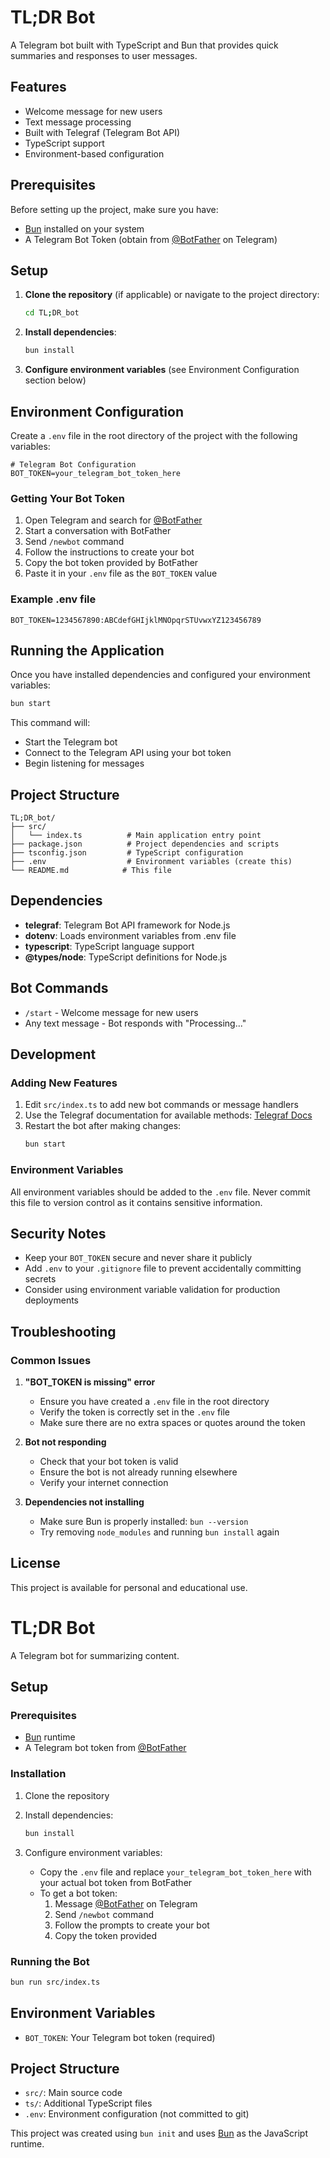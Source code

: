 # TL;DR Bot

A Telegram bot built with TypeScript and Bun that provides quick summaries and responses to user messages.

## Features

- Welcome message for new users
- Text message processing
- Built with Telegraf (Telegram Bot API)
- TypeScript support
- Environment-based configuration

## Prerequisites

Before setting up the project, make sure you have:

- [Bun](https://bun.sh/) installed on your system
- A Telegram Bot Token (obtain from [@BotFather](https://t.me/botfather) on Telegram)

## Setup

1. **Clone the repository** (if applicable) or navigate to the project directory:
   ```bash
   cd TL;DR_bot
   ```

2. **Install dependencies**:
   ```bash
   bun install
   ```

3. **Configure environment variables** (see Environment Configuration section below)

## Environment Configuration

Create a `.env` file in the root directory of the project with the following variables:

```env
# Telegram Bot Configuration
BOT_TOKEN=your_telegram_bot_token_here
```

### Getting Your Bot Token

1. Open Telegram and search for [@BotFather](https://t.me/botfather)
2. Start a conversation with BotFather
3. Send `/newbot` command
4. Follow the instructions to create your bot
5. Copy the bot token provided by BotFather
6. Paste it in your `.env` file as the `BOT_TOKEN` value

### Example .env file

```env
BOT_TOKEN=1234567890:ABCdefGHIjklMNOpqrSTUvwxYZ123456789
```

## Running the Application

Once you have installed dependencies and configured your environment variables:

```bash
bun start
```

This command will:
- Start the Telegram bot
- Connect to the Telegram API using your bot token
- Begin listening for messages

## Project Structure

```
TL;DR_bot/
├── src/
│   └── index.ts          # Main application entry point
├── package.json          # Project dependencies and scripts
├── tsconfig.json         # TypeScript configuration
├── .env                  # Environment variables (create this)
└── README.md            # This file
```

## Dependencies

- **telegraf**: Telegram Bot API framework for Node.js
- **dotenv**: Loads environment variables from .env file
- **typescript**: TypeScript language support
- **@types/node**: TypeScript definitions for Node.js

## Bot Commands

- `/start` - Welcome message for new users
- Any text message - Bot responds with "Processing..."

## Development

### Adding New Features

1. Edit `src/index.ts` to add new bot commands or message handlers
2. Use the Telegraf documentation for available methods: [Telegraf Docs](https://telegraf.js.org/)
3. Restart the bot after making changes:
   ```bash
   bun start
   ```

### Environment Variables

All environment variables should be added to the `.env` file. Never commit this file to version control as it contains sensitive information.

## Security Notes

- Keep your `BOT_TOKEN` secure and never share it publicly
- Add `.env` to your `.gitignore` file to prevent accidentally committing secrets
- Consider using environment variable validation for production deployments

## Troubleshooting

### Common Issues

1. **"BOT_TOKEN is missing" error**
   - Ensure you have created a `.env` file in the root directory
   - Verify the token is correctly set in the `.env` file
   - Make sure there are no extra spaces or quotes around the token

2. **Bot not responding**
   - Check that your bot token is valid
   - Ensure the bot is not already running elsewhere
   - Verify your internet connection

3. **Dependencies not installing**
   - Make sure Bun is properly installed: `bun --version`
   - Try removing `node_modules` and running `bun install` again

## License

This project is available for personal and educational use.

# TL;DR Bot

A Telegram bot for summarizing content.

## Setup

### Prerequisites

- [Bun](https://bun.sh) runtime
- A Telegram bot token from [@BotFather](https://t.me/BotFather)

### Installation

1. Clone the repository
2. Install dependencies:
   ```bash
   bun install
   ```

3. Configure environment variables:
   - Copy the `.env` file and replace `your_telegram_bot_token_here` with your actual bot token from BotFather
   - To get a bot token:
     1. Message [@BotFather](https://t.me/BotFather) on Telegram
     2. Send `/newbot` command
     3. Follow the prompts to create your bot
     4. Copy the token provided

### Running the Bot

```bash
bun run src/index.ts
```

## Environment Variables

- `BOT_TOKEN`: Your Telegram bot token (required)

## Project Structure

- `src/`: Main source code
- `ts/`: Additional TypeScript files
- `.env`: Environment configuration (not committed to git)

This project was created using `bun init` and uses [Bun](https://bun.sh) as the JavaScript runtime.

